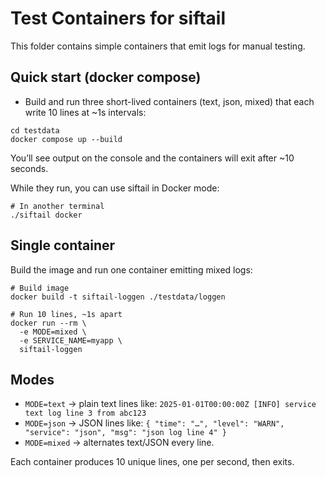 # Test Containers for siftail

This folder contains simple containers that emit logs for manual testing.

## Quick start (docker compose)

- Build and run three short-lived containers (text, json, mixed) that each write 10 lines at ~1s intervals:

```
cd testdata
docker compose up --build
```

You’ll see output on the console and the containers will exit after ~10 seconds.

While they run, you can use siftail in Docker mode:

```
# In another terminal
./siftail docker
```

## Single container

Build the image and run one container emitting mixed logs:

```
# Build image
docker build -t siftail-loggen ./testdata/loggen

# Run 10 lines, ~1s apart
docker run --rm \
  -e MODE=mixed \
  -e SERVICE_NAME=myapp \
  siftail-loggen
```

## Modes

- `MODE=text`  → plain text lines like:
  `2025-01-01T00:00:00Z [INFO] service text log line 3 from abc123`
- `MODE=json`  → JSON lines like:
  `{ "time": "…", "level": "WARN", "service": "json", "msg": "json log line 4" }`
- `MODE=mixed` → alternates text/JSON every line.

Each container produces 10 unique lines, one per second, then exits.


